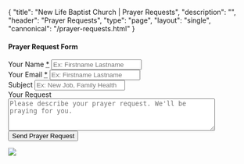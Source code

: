 {
	"title": "New Life Baptist Church | Prayer Requests",
	"description": "",
	"header": "Prayer Requests",
	"type": "page",
	"layout": "single",
	"cannonical": "/prayer-requests.html"
}
<section class="interior-section">
	<div class="container">
		<div class="row">
			<div class="col-xs-12 col-sm-8 col-md-6">
				<h4>Prayer Request Form</h4>
				<form name="contact" method="POST" action="/thankyou.html" netlify>
					<div class="site-input">
						<label for="name">Your Name <abbr title="required">*</abbr></label>
						<input id="name" type="text" name="name" placeholder="Ex: Firstname Lastname" required>
					</div>
					<div class="site-input">
						<label for="email">Your Email <abbr title="required">*</abbr></label>
						<input id="email" type="email" name="email" placeholder="Ex: Firstname Lastname" required>
					</div>	
					<div class="site-input">
						<label for="subject">Subject</label>
						<input id="subject" type="text" name="subject" placeholder="Ex: New Job, Family Health">
					</div>
					<div class="site-input">
						<label for="message">Your Request</label>
						<textarea id="message" rows="4" cols="50" name="message" placeholder="Please describe your prayer request. We'll be praying for you."></textarea>
					</div>
					<div data-netlify-recaptcha></div>
					<button type="submit" class="button blue float-right">Send Prayer Request</button>
				</form>
			</div>
			<div class="col-xs-12 col-sm-4 col-md-5 col-md-offset-1">
				<img src="images/slideshow/3.jpg" class="thumbnail">
			</div>
		</div>
	</div>
</section>